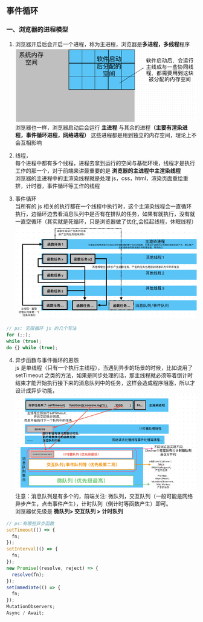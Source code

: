 ## 事件循环

### 一、浏览器的进程模型

1. 浏览器开启后会开启一个进程，称为主进程，浏览器是<b>多进程，多线程</b>程序
   ![alt text](image.png)
   浏览器也一样，浏览器启动后会运行 <b>主进程</b> 与其余的进程<b>（主要有渲染进程，事件循环进程，网络进程）</b> 这些进程都是用到独立的内存空间，理论上不会互相影响

2. 线程，  
   每个进程中都有多个线程，进程去拿到运行的空间与基础环境，线程才是执行工作的那一个，对于前端来讲最重要的是 <b>浏览器的主进程中主渲染线程</b>  
   浏览器的主进程中的主渲染线程就是处理 js，css，html，渲染页面重绘重排，计时器，事件循环等工作的线程

3. 事件循环  
   当所有的 js 相关的执行都在一个线程中执行时，这个主渲染线程会一直循环执行，边循环边去看消息队列中是否有在排队的任务，如果有就执行，没有就一直空循环（其实就是死循环，只是浏览器做了优化,会挂起线程，休眠线程）
   ![alt text](image-1.png)

```js
// ps: 无限循环 js 的几个写法
for (;;);
while (true);
do {} while (true);
```

4. 异步函数与事件循环的恩怨  
   js 是单线程（只有一个执行主线程），当遇到异步的场景的时候，比如说用了 setTimeout 之类的方法，如果是同步处理的话，那主线程就必须等着倒计时结束才能开始执行接下来的消息队列中的任务，这样会造成程序阻塞，所以才设计成异步功能，
   ![alt text](image-4.png)
   注意：消息队列是有多个的，前端关注: 微队列，交互队列（一般可能是网络异步产生，点击事件产生），计时队列（倒计时等函数产生）即可。  
   浏览器优先级是 <b>微队列> 交互队列 > 计时队列</b>

```js
// ps:有哪些异步函数
setTimeout(() => {
  fn;
});
setInterval(() => {
  fn;
});
new Promise((resolve, reject) => {
  resolve(fn);
});
setImmediate(() => {
  fn;
});
MutationObservers;
Async / Await;
```
